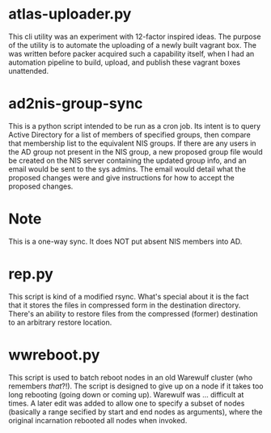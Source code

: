 atlas-uploader.py
=================
This cli utility was an experiment with 12-factor inspired ideas.  The purpose of the utility is to automate the uploading of a newly built vagrant box.  The was written before packer acquired such a capability itself, when I had an automation pipeline to build, upload, and publish these vagrant boxes unattended.

ad2nis-group-sync
=================

This is a python script intended to be run as a cron job.  Its intent is to query Active Directory for a list of members of specified groups, then compare that membership list to the equivalent NIS groups.  If there are any users in the AD group not present in the NIS group, a new proposed group file would be created on the NIS server containing the updated group info, and an email would be sent to the sys admins.  The email would detail what the proposed changes were and give instructions for how to accept the proposed changes.

# Note
This is a one-way sync.  It does NOT put absent NIS members into AD.


rep.py
======

This script is kind of a modified rsync.  What's special about it is the fact that it stores the files in compressed form in the destination directory.  There's an ability to restore files from the compressed (former) destination to an arbitrary restore location.

wwreboot.py
===========

This script is used to batch reboot nodes in an old Warewulf cluster (who remembers *that*?!).  The script is designed to give up on a node if it takes too long rebooting (going down or coming up).  Warewulf was ... difficult at times.  A later edit was added to allow one to specify a subset of nodes (basically a range secified by start and end nodes as arguments), where the original incarnation rebooted all nodes when invoked.
